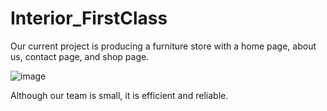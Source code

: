 # Interior_FirstClass

Our current project is producing a furniture store with a home page, about us, contact page, and shop page.

![image](https://user-images.githubusercontent.com/99621302/197336750-78ceb133-753e-4ca5-9e97-8979a999463b.png)

Although our team is small, it is efficient and reliable.
